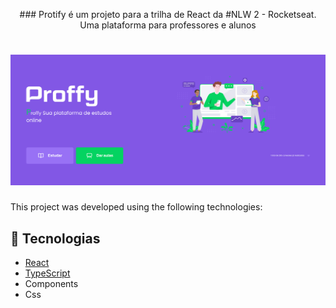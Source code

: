 <p align="center">
### Protify é um projeto para a trilha de React da #NLW 2 - Rocketseat.
Uma plataforma para professores e alunos
</p>


<h1 align="center">
    <img alt="Letmeask" title="Letmeask" src="https://github.com/ferferq/NLW2Web/blob/main/layout.png?raw=true" />
</h1>

This project was developed using the following technologies:


## 🧪 Tecnologias

- [React](https://reactjs.org)
- [TypeScript](https://www.typescriptlang.org/)
- Components
- Css
